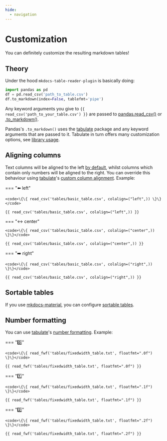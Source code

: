 ```yaml
---
hide:
  - navigation
---
```


# Customization

You can definitely customize the resulting markdown tables! 

## Theory

Under the hood `mkdocs-table-reader-plugin` is basically doing:

```python
import pandas as pd
df = pd.read_csv('path_to_table.csv')
df.to_markdown(index=False, tablefmt='pipe')
```

Any keyword arguments you give to <code>\{\{ read_csv('path_to_your_table.csv') \}\}</code> are passed to [pandas.read_csv()](https://pandas.pydata.org/pandas-docs/stable/reference/api/pandas.read_csv.html) or 
[.to_markdown()](https://pandas.pydata.org/docs/reference/api/pandas.DataFrame.to_markdown.html). 

Pandas's `.to_markdown()` uses the [tabulate](https://pypi.org/project/tabulate/) package and any keyword arguments that are passed to it. Tabulate in turn offers many customization options, see [library usage](https://github.com/astanin/python-tabulate#library-usage). 

## Aligning columns

Text columns will be aligned to the left [by default](https://github.com/astanin/python-tabulate#column-alignment), whilst columns which contain only numbers will be aligned to the right. You can override this behaviour using [tabulate](https://pypi.org/project/tabulate/)'s [custom column alignment](https://github.com/astanin/python-tabulate#custom-column-alignment). Example:

=== ":arrow_left: left"

    <code>\{\{ read_csv('tables/basic_table.csv', colalign=("left",)) \}\}</code>

    {{ read_csv('tables/basic_table.csv', colalign=("left",)) }}

=== ":left_right_arrow: center"

    <code>\{\{ read_csv('tables/basic_table.csv', colalign=("center",)) \}\}</code>

    {{ read_csv('tables/basic_table.csv', colalign=("center",)) }}

=== ":arrow_right: right"

    <code>\{\{ read_csv('tables/basic_table.csv', colalign=("right",)) \}\}</code>

    {{ read_csv('tables/basic_table.csv', colalign=("right",)) }}

## Sortable tables

If you use [mkdocs-material](https://squidfunk.github.io/mkdocs-material), you can configure [sortable tables](https://squidfunk.github.io/mkdocs-material/reference/data-tables/?h=tables#sortable-tables).


## Number formatting

You can use [tabulate](https://pypi.org/project/tabulate/)'s [number formatting](https://github.com/astanin/python-tabulate#number-formatting). Example:

=== ":zero:"

    <code>\{\{ read_fwf('tables/fixedwidth_table.txt', floatfmt=".0f") \}\}</code>

    {{ read_fwf('tables/fixedwidth_table.txt', floatfmt=".0f") }}

=== ":one:"

    <code>\{\{ read_fwf('tables/fixedwidth_table.txt', floatfmt=".1f") \}\}</code>

    {{ read_fwf('tables/fixedwidth_table.txt', floatfmt=".1f") }}

=== ":two:"

    <code>\{\{ read_fwf('tables/fixedwidth_table.txt', floatfmt=".2f") \}\}</code>

    {{ read_fwf('tables/fixedwidth_table.txt', floatfmt=".2f") }}

